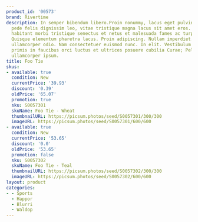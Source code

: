 ```yaml
---
product_id: '00573'
brand: Rivertime
description: In semper bibendum libero.Proin nonummy, lacus eget pulvinar lacinia,
  pede felis dignissim leo, vitae tristique magna lacus sit amet eros. Pellentesque
  habitant morbi tristique senectus et netus et malesuada fames ac turpis egestas.
  Quisque elementum pharetra lacus. Proin adipiscing. Nullam imperdiet. Fusce ultrices
  ullamcorper odio. Nam consectetuer euismod nunc. In elit. Vestibulum ante ipsum
  primis in faucibus orci luctus et ultrices posuere cubilia Curae; Pellentesque feugiat
  ullamcorper ipsum.
title: Foo Tie
skus:
- available: true
  condition: New
  currentPrice: '39.93'
  discount: '0.39'
  oldPrice: '65.07'
  promotion: true
  sku: S0057301
  skuName: Foo Tie - Wheat
  thumbnailURL: https://picsum.photos/seed/S0057301/300/300
  imageURL: https://picsum.photos/seed/S0057301/600/600
- available: true
  condition: New
  currentPrice: '53.65'
  discount: '0.0'
  oldPrice: '53.65'
  promotion: false
  sku: S0057302
  skuName: Foo Tie - Teal
  thumbnailURL: https://picsum.photos/seed/S0057302/300/300
  imageURL: https://picsum.photos/seed/S0057302/600/600
layout: product
categories:
- - Sports
  - Happor
  - Blurri
  - Waldop
---
```

